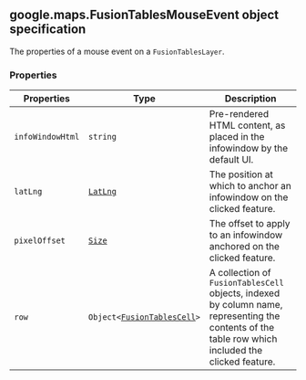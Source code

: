 <h2 id="FusionTablesMouseEvent">
google.maps.FusionTablesMouseEvent
object specification
</h2><p>The properties of a mouse event on a <code>FusionTablesLayer</code>.</p><h3 id="devsite_header_187">Properties</h3><table summary="interface FusionTablesMouseEvent - Properties" width="100%">
<thead>
<tr><th>Properties</th>
<th>Type</th>
<th>Description</th>
</tr></thead>
<tbody>
<tr>
<td><code>infoWindowHtml</code></td>
<td><code>string</code></td>
<td>Pre-rendered HTML content, as placed in the infowindow by the default UI.</td>
</tr>
<tr>
<td><code>latLng</code></td>
<td><code><a href="https://github.com/amenadiel/google-maps-documentation/blob/master/docs/google.maps.LatLng.md">LatLng</a></code></td>
<td>The position at which to anchor an infowindow on the clicked feature.</td>
</tr>
<tr>
<td><code>pixelOffset</code></td>
<td><code><a href="https://github.com/amenadiel/google-maps-documentation/blob/master/docs/google.maps.Size.md">Size</a></code></td>
<td>The offset to apply to an infowindow anchored on the clicked feature.</td>
</tr>
<tr>
<td><code>row</code></td>
<td><code>Object&lt;<a href="https://github.com/amenadiel/google-maps-documentation/blob/master/docs/google.maps.FusionTablesCell.md">FusionTablesCell</a>&gt;</code></td>
<td>A collection of <code>FusionTablesCell</code> objects, indexed by column name, representing the contents of the table row which included the clicked feature.</td>
</tr>
</tbody>
</table>
